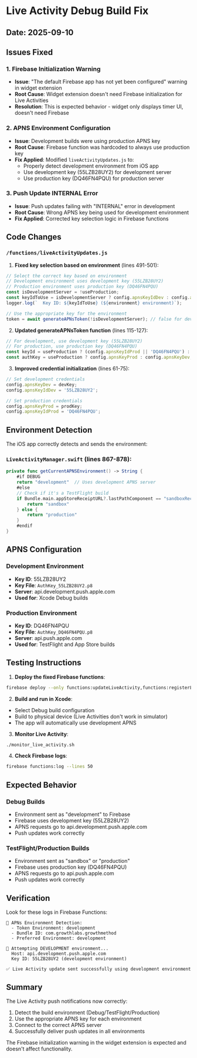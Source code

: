 # Live Activity Debug Build Fix

## Date: 2025-09-10

## Issues Fixed

### 1. Firebase Initialization Warning
- **Issue**: "The default Firebase app has not yet been configured" warning in widget extension
- **Root Cause**: Widget extension doesn't need Firebase initialization for Live Activities
- **Resolution**: This is expected behavior - widget only displays timer UI, doesn't need Firebase

### 2. APNS Environment Configuration
- **Issue**: Development builds were using production APNS key
- **Root Cause**: Firebase function was hardcoded to always use production key
- **Fix Applied**: Modified `liveActivityUpdates.js` to:
  - Properly detect development environment from iOS app
  - Use development key (55LZB28UY2) for development server
  - Use production key (DQ46FN4PQU) for production server

### 3. Push Update INTERNAL Error
- **Issue**: Push updates failing with "INTERNAL" error in development
- **Root Cause**: Wrong APNS key being used for development environment
- **Fix Applied**: Corrected key selection logic in Firebase functions

## Code Changes

### `/functions/liveActivityUpdates.js`

1. **Fixed key selection based on environment** (lines 491-501):
```javascript
// Select the correct key based on environment
// Development environment uses development key (55LZB28UY2)
// Production environment uses production key (DQ46FN4PQU)
const isDevelopmentServer = !useProduction;
const keyIdToUse = isDevelopmentServer ? config.apnsKeyIdDev : config.apnsKeyIdProd;
logger.log(`  Key ID: ${keyIdToUse} (${environment} environment)`);

// Use the appropriate key for the environment
token = await generateAPNsToken(!isDevelopmentServer); // false for dev, true for prod
```

2. **Updated generateAPNsToken function** (lines 115-127):
```javascript
// For development, use development key (55LZB28UY2)
// For production, use production key (DQ46FN4PQU)
const keyId = useProduction ? (config.apnsKeyIdProd || 'DQ46FN4PQU') : (config.apnsKeyIdDev || '55LZB28UY2');
const authKey = useProduction ? config.apnsKeyProd : config.apnsKeyDev;
```

3. **Improved credential initialization** (lines 61-75):
```javascript
// Set development credentials
config.apnsKeyDev = devKey;
config.apnsKeyIdDev = '55LZB28UY2';

// Set production credentials
config.apnsKeyProd = prodKey;
config.apnsKeyIdProd = 'DQ46FN4PQU';
```

## Environment Detection

The iOS app correctly detects and sends the environment:

### `LiveActivityManager.swift` (lines 867-878):
```swift
private func getCurrentAPNSEnvironment() -> String {
    #if DEBUG
    return "development"  // Uses development APNS server
    #else
    // Check if it's a TestFlight build
    if Bundle.main.appStoreReceiptURL?.lastPathComponent == "sandboxReceipt" {
        return "sandbox"
    } else {
        return "production"
    }
    #endif
}
```

## APNS Configuration

### Development Environment
- **Key ID**: 55LZB28UY2
- **Key File**: `AuthKey_55LZB28UY2.p8`
- **Server**: api.development.push.apple.com
- **Used for**: Xcode Debug builds

### Production Environment
- **Key ID**: DQ46FN4PQU
- **Key File**: `AuthKey_DQ46FN4PQU.p8`
- **Server**: api.push.apple.com
- **Used for**: TestFlight and App Store builds

## Testing Instructions

1. **Deploy the fixed Firebase functions**:
```bash
firebase deploy --only functions:updateLiveActivity,functions:registerLiveActivityToken
```

2. **Build and run in Xcode**:
- Select Debug build configuration
- Build to physical device (Live Activities don't work in simulator)
- The app will automatically use development APNS

3. **Monitor Live Activity**:
```bash
./monitor_live_activity.sh
```

4. **Check Firebase logs**:
```bash
firebase functions:log --lines 50
```

## Expected Behavior

### Debug Builds
- Environment sent as "development" to Firebase
- Firebase uses development key (55LZB28UY2)
- APNS requests go to api.development.push.apple.com
- Push updates work correctly

### TestFlight/Production Builds
- Environment sent as "sandbox" or "production"
- Firebase uses production key (DQ46FN4PQU)
- APNS requests go to api.push.apple.com
- Push updates work correctly

## Verification

Look for these logs in Firebase Functions:

```
🔧 APNs Environment Detection:
  - Token Environment: development
  - Bundle ID: com.growthlabs.growthmethod
  - Preferred Environment: development

📱 Attempting DEVELOPMENT environment...
  Host: api.development.push.apple.com
  Key ID: 55LZB28UY2 (development environment)

✅ Live Activity update sent successfully using development environment
```

## Summary

The Live Activity push notifications now correctly:
1. Detect the build environment (Debug/TestFlight/Production)
2. Use the appropriate APNS key for each environment
3. Connect to the correct APNS server
4. Successfully deliver push updates in all environments

The Firebase initialization warning in the widget extension is expected and doesn't affect functionality.